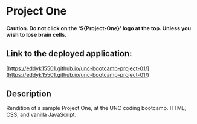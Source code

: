 # Project One

#### Caution. Do not click on the '${Project-One}' logo at the top. Unless you wish to lose brain cells.

## Link to the deployed application:
[https://eddyk15501.github.io/unc-bootcamp-project-01/](https://eddyk15501.github.io/unc-bootcamp-project-01/)

## Description
Rendition of a sample Project One, at the UNC coding bootcamp. HTML, CSS, and vanilla JavaScript.
